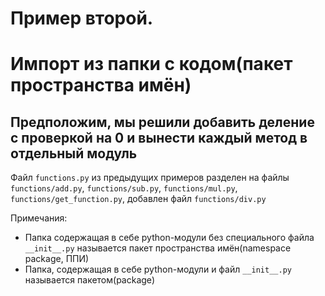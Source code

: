 # Пример второй.
# Импорт из папки с кодом(пакет пространства имён)

## Предположим, мы решили добавить деление с проверкой на 0 и вынести каждый метод в отдельный модуль

Файл `functions.py` из предыдущих примеров разделен на файлы `functions/add.py`, `functions/sub.py`, `functions/mul.py`, `functions/get_function.py`, добавлен файл `functions/div.py`



Примечания:
 - Папка содержащая в себе python-модули без специального файла `__init__.py` называется пакет пространства имён(namespace package, ППИ)
 - Папка, содержащая в себе python-модули и файл `__init__.py` называется пакетом(package)

